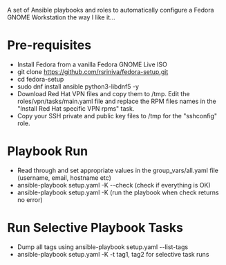 A set of Ansible playbooks and roles to automatically configure a Fedora GNOME Workstation the way I like it...

# Pre-requisites

* Install Fedora from a vanilla Fedora GNOME Live ISO
* git clone https://github.com/rsriniva/fedora-setup.git
* cd fedora-setup
* sudo dnf install ansible python3-libdnf5 -y
* Download Red Hat VPN files and copy them to /tmp. Edit the roles/vpn/tasks/main.yaml file and replace the RPM files names in the "Install Red Hat specific VPN rpms" task.
* Copy your SSH private and public key files to /tmp for the "sshconfig" role.

# Playbook Run

* Read through and set appropriate values in the group_vars/all.yaml file (username, email, hostname etc)
* ansible-playbook setup.yaml -K --check (check if everything is OK)
* ansible-playbook setup.yaml -K (run the playbook when check returns no error)

# Run Selective Playbook Tasks
* Dump all tags using ansible-playbook setup.yaml --list-tags
* ansible-playbook setup.yaml -K -t tag1, tag2 for selective task runs
